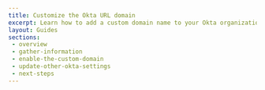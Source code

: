 ```yaml
---
title: Customize the Okta URL domain
excerpt: Learn how to add a custom domain name to your Okta organization.
layout: Guides
sections: 
 - overview
 - gather-information
 - enable-the-custom-domain
 - update-other-okta-settings
 - next-steps
---
```

